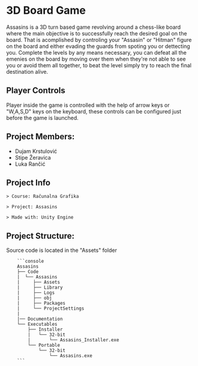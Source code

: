 # 3D Board Game
Assasins is a 3D turn based game revolving around a chess-like board where the main objective is to successfully reach the desired goal on the board.
That is acomplished by controling your "Assasin" or "Hitman" figure on the board and either evading the guards from spoting you or dettecting you.
Complete the levels by any means necessary, you can defeat all the emenies on the board by moving over them when they're not able to see you or
avoid them all together, to beat the level simply try to reach the final destination alive.

## Player Controls
Player inside the game is controlled with the help of arrow keys or "W,A,S,D" keys on the keyboard, these controls can be configured just before the game is launched.

## Project Members:
- Dujam Krstulović
- Stipe Žeravica
- Luka Rančić

## Project Info

   ```console
   > Course: Računalna Grafika
   ```

   ```console
   > Project: Assasins
   ```

   ```console
   > Made with: Unity Engine
   ```

## Project Structure:
Source code is located in the "Assets" folder

        ```console
        Assasins
        ├── Code
        |  └── Assasins
        |     ├── Assets
        |     ├── Library
        |     ├── Logs
        |     ├── obj
        |     ├── Packages
        |     └── ProjectSettings
        |  
        |── Documentation
        └── Executables
            ├── Installer
            |   └── 32-bit
            |       └── Assasins_Installer.exe
            └── Portable
                └── 32-bit
                    └── Assasins.exe
        ```
